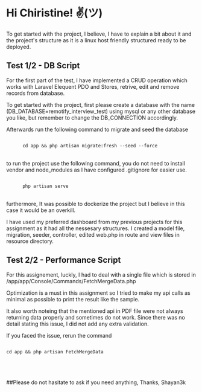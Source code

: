 # Hi Chiristine! ✌(ツ)

To get started with the project, I believe, I have to explain a bit about it and the project's structure as it is a linux host friendly structured ready to be deployed.

## Test 1/2 - DB Script

For the first part of the test, I have implemented a CRUD operation which works with Laravel Elequent PDO and Stores, retrive, edit and remove records from database.

To get started with the project, first please create a database with the name (DB_DATABASE=remotify_interview_test) using mysql or any other database you like, but remember to change the DB_CONNECTION accordingly.

Afterwards run the following command to migrate and seed the database

<code>
      cd app && php artisan migrate:fresh --seed --force
</code>
<br/>

to run the project use the following command, you do not need to install vendor and node_modules as I have configured .gitignore for easier use.

<code>
      php artisan serve
</code>
<br/>


furthermore, It was possible to dockerize the project but I believe in this case it would be an overkill.

I have used my preferred dashboard from my previous projects for this assignment as it had all the nessesary structures. I created a model file, migration, seeder, controller, edited web.php in route and view files in resource directory.

## Test 2/2 - Performance Script

For this assignement, luckly, I had to deal with a single file which is stored in /app/app/Console/Commands/FetchMergeData.php

Optimization is a must in this assignment so I tried to make my api calls as minimal as possible to print the result like the sample.

It also worth noteing that the mentioned api in PDF file were not always returning data properly and sometimes do not work. Since there was no detail stating this issue, I did not add any extra validation.

If you faced the issue, rerun the command

<code>
cd app && php artisan FetchMergeData
</code>
<br/>
<br/>
<br/>

##Please do not hasitate to ask if you need anything,
Thanks,
Shayan3k
